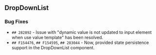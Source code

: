 ##  DropDownList

###    Bug Fixes

- `## 282892` - Issue with "dynamic value is not updated to input element when use value template" has been resolved.
- `## F154476`, `## F154595`, `## 283044` - Now, provided state persistence support in the DropDownList component.
